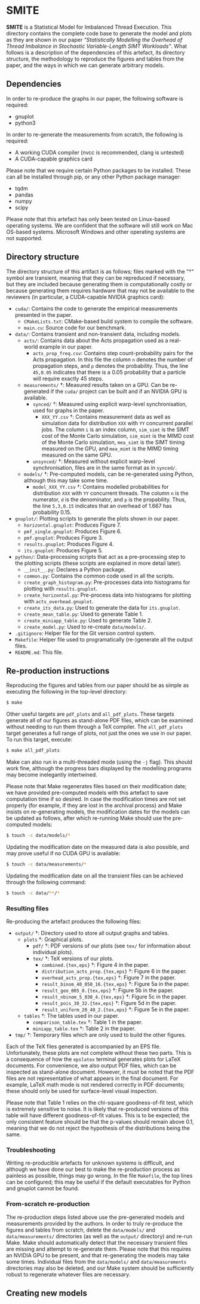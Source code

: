 # SMITE

**SMITE** is a Statistical Model for Imbalanced Thread Execution. This
directory contains the complete code base to generate the model and plots as
they are shown in our paper _"Statistically Modelling the Overhead of Thread
Imbalance in Stochastic Variable-Length SIMT Workloads"_. What follows is a
description of the dependencies of this artefact, its directory structure, the
methodology to reproduce the figures and tables from the paper, and the ways in
which we can generate arbitrary models.

## Dependencies

In order to re-produce the graphs in our paper, the following software is required:

* gnuplot
* python3

In order to re-generate the measurements from scratch, the following is
required:

* A working CUDA compiler (nvcc is recommended, clang is untested)
* A CUDA-capable graphics card

Please note that we require certain Python packages to be installed. These can
all be installed through pip, or any other Python package manager:

* tqdm
* pandas
* numpy
* scipy

Please note that this artefact has only been tested on Linux-based operating
systems. We are confident that the software will still work on Mac OS-based
systems. Microsoft Windows and other operating systems are not supported.

## Directory structure

The directory structure of this artifact is as follows; files marked with the
"†" symbol are transient, meaning that they can be repreduced if necessary, but
they are included because generating them is computationally costly or because
generating them requires hardware that may not be available to the reviewers
(in particular, a CUDA-capable NVIDIA graphics card):

* `cuda/`: Contains the code to generate the empirical measurements presented
  in the paper.
  * `CMakeLists.txt`: CMake-based build system to compile the software.
  * `main.cu`: Source code for our benchmark.
* `data/`: Contains transient and non-transient data, including models.
  * `acts/`: Contains data about the Acts propagation used as a real-world
    example in our paper.
    * `acts_prop_freq.csv`: Contains step count-probability pairs for the Acts
      propagation. In this file the column `n` denotes the number of
      propagation steps, and `p` denotes the probability. Thus, the line
      `45,0.05` indicates that there is a 0.05 probability that a particle will
      require exactly 45 steps.
  * `measurements/` †: Measured results taken on a GPU. Can be re-generated if
    the `cuda/` project can be built and if an NVIDIA GPU is available.
    * `synced/` †: Measured using explicit warp-level synchronisation, used for
      graphs in the paper.
      * `XXX_YY.csv` †: Contains measurement data as well as simulation data
        for distribution `XXX` with `YY` concurrent parallel jobs. The column
        `i` is an index column, `sim_simt` is the SIMT cost of the Monte Carlo
        simulation, `sim_mimt` is the MIMD cost of the Monte Carlo simulation,
        `mea_simt` is the SIMT timing measured on the GPU, and `mea_mimt` is
        the MIMD timing measured on the same GPU.
    * `unsynced/` †: Measured without explicit warp-level synchronisation,
      files are in the same format as in `synced/`.
  * `models/` †: Pre-computed models, can be re-generated using Python,
    although this may take some time.
    * `model_XXX_YY.csv` †: Contains modelled probabilities for distribution
      `XXX` with `YY` concurrent threads. The column `n` is the numerator, `d`
      is the denominator, and `p` is the propability. Thus, the line `5,3,0.15`
      indicates that an overhead of 1.667 has probability 0.15.
* `gnuplot/`: Plotting scripts to generate the plots shown in our paper.
  * `horizontal.gnuplot`: Produces Figure 7.
  * `pmf_single.gnuplot`: Produces Figure 6.
  * `pmf.gnuplot`: Produces Figure 3.
  * `results.gnuplot`: Produces Figure 4.
  * `its.gnuplot`: Produces Figure 5.
* `python/`: Data-processing scripts that act as a pre-processing step to the
  plotting scripts (these scripts are explained in more detail later).
  * `__init__.py`: Declares a Python package.
  * `common.py`: Contains the common code used in all the scripts.
  * `create_graph_histogram.py`: Pre-processes data into histograms for
    plotting with `results.gnuplot`.
  * `create_horizontal.py`: Pre-process data into histograms for plotting with
    `acts_overhead.gnuplot`.
  * `create_its_data.py`: Used to generate the data for `its.gnuplot`.
  * `create_mean_table.py`: Used to generate Table 1.
  * `create_miniapp_table.py`: Used to generate Table 2.
  * `create_model.py`: Used to re-create `data/models/`.
* `.gitignore`: Helper file for the Git version control system.
* `Makefile`: Helper file used to programatically (re-)generate all the output
  files.
* `README.md`: This file.

## Re-production instructions

Reproducing the figures and tables from our paper should be as simple as
executing the following in the top-level directory:

```bash
$ make
```

Other useful targets are `pdf_plots` and `all_pdf_plots`. These targets
generate all of our figures as stand-alone PDF files, which can be examined
without needing to run them through a TeX compiler. The `all_pdf_plots` target
generates a full range of plots, not just the ones we use in our paper. To run
this target, execute:

```bash
$ make all_pdf_plots
```

Make can also run in a multi-threaded mode (using the `-j` flag). This should
work fine, although the progress bars displayed by the modelling programs may
become inelegantly intertwined.

Please note that Make regenerates files based on their modification date; we
have provided pre-computed models with this artefact to save computation time
if so desired. In case the modification times are not set properly (for
example, if they are lost in the archival process) and Make insists on
re-generating models, the modification dates for the models can be updated as
follows, after which re-running Make should use the pre-computed models:

```bash
$ touch -c data/models/*
```

Updating the modification date on the measured data is also possible, and may
prove useful if no CUDA GPU is available:

```bash
$ touch -c data/measurements/*
```

Updating the modification date on all the transient files can be achieved
through the following command:

```bash
$ touch -c data/**/*
```

### Resulting files

Re-producing the artefact produces the following files:

* `output/` †: Directory used to store all output graphs and tables.
  * `plots` †: Graphical plots.
    * `pdf/` †: PDF versions of our plots (see `tex/` for information about
      individual plots).
    * `tex/` †: TeX versions of our plots.
      * `combined.{tex,eps}` †: Figure 4 in the paper.
      * `distribution_acts_prop.{tex,eps}` †: Figure 6 in the paper.
      * `overhead_acts_prop.{tex,eps}` †: Figure 7 in the paper.
      * `result_binom_40_050_16.{tex,eps}` †: Figure 5a in the paper.
      * `result_geo_005_8.{tex,eps}` †: Figure 5b in the paper.
      * `result_nbinom_5_030_4.{tex,eps}` †: Figure 5c in the paper.
      * `result_pois_30_32.{tex,eps}` †: Figure 5d in the paper.
      * `result_uniform_20_40_2.{tex,eps}` †: Figure 5e in the paper.
  * `tables` †: The tables used in our paper.
    * `comparison_table.tex` †: Table 1 in the paper.
    * `miniapp_table.tex` †: Table 2 in the paper.
* `tmp/` †: Temporary files which are only used to build the other figures.

Each of the TeX files generated is accompanied by an EPS file. Unfortunately,
these plots are not complete without these two parts. This is a consequence of
how the `epslatex` terminal generates plots for LaTeX documents. For
convenience, we also output PDF files, which can be inspected as stand-alone
document. However, it must be noted that the PDF files are not representative
of what appears in the final document. For example, LaTeX math mode is not
rendered correctly in PDF documents; these should only be used for
surface-level visual inspection.

Please note that Table 1 relies on the chi-square goodness-of-fit test, which
is extremely sensitive to noise. It is likely that re-produced versions of this
table will have different goodness-of-fit values. This is to be expected; the
only consistent feature should be that the p-values should remain above 0.1,
meaning that we do not reject the hypothesis of the distributions being the
same.

### Troubleshooting

Writing re-producible artefacts for unknown systems is difficult, and although
we have done our best to make the re-production process as painless as
possible, things may go wrong. In the file `Makefile`, the top lines can be
configured; this may be useful if the default executables for Python and
gnuplot cannot be found.

### From-scratch re-production

The re-production steps listed above use the pre-generated models and
measurements provided by the authors. In order to truly re-produce the figures
and tables from scratch, delete the `data/models/` and `data/measurements/`
directories (as well as the `output/` directory) and re-run Make. Make should
automatically detect that the necessary transient files are missing and attempt
to re-generate them. Please note that this requires an NVIDIA GPU to be
present, and that re-generating the models may take some times. Individual
files from the `data/models/` and `data/measurements` directories may also be
deleted, and our Make system should be sufficiently robust to regenerate
whatever files are necessary.

## Creating new models
